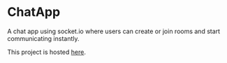 # ChatApp

A chat app using socket.io where users can create or join rooms and start communicating instantly.

This project is hosted [here](https://chat-app-sudhanshu-suman.herokuapp.com/).